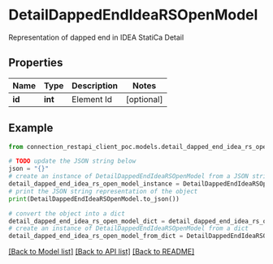 # DetailDappedEndIdeaRSOpenModel

Representation of dapped end in IDEA StatiCa Detail

## Properties

Name | Type | Description | Notes
------------ | ------------- | ------------- | -------------
**id** | **int** | Element Id | [optional] 

## Example

```python
from connection_restapi_client_poc.models.detail_dapped_end_idea_rs_open_model import DetailDappedEndIdeaRSOpenModel

# TODO update the JSON string below
json = "{}"
# create an instance of DetailDappedEndIdeaRSOpenModel from a JSON string
detail_dapped_end_idea_rs_open_model_instance = DetailDappedEndIdeaRSOpenModel.from_json(json)
# print the JSON string representation of the object
print(DetailDappedEndIdeaRSOpenModel.to_json())

# convert the object into a dict
detail_dapped_end_idea_rs_open_model_dict = detail_dapped_end_idea_rs_open_model_instance.to_dict()
# create an instance of DetailDappedEndIdeaRSOpenModel from a dict
detail_dapped_end_idea_rs_open_model_from_dict = DetailDappedEndIdeaRSOpenModel.from_dict(detail_dapped_end_idea_rs_open_model_dict)
```
[[Back to Model list]](../README.md#documentation-for-models) [[Back to API list]](../README.md#documentation-for-api-endpoints) [[Back to README]](../README.md)


